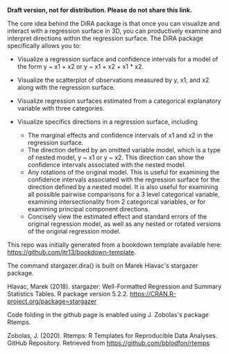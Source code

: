 **Draft version, not for distribution. Please do not share this link.**

The core idea behind the DiRA package is that once you can visualize and interact with a regression surface in 3D, you can productively examine and interpret directions within the regression surface. The DiRA package specifically allows you to:

  - Visualize a regression surface and confidence intervals for a model of the form y ~ x1 + x2 or y ~ x1 + x2 + x1 * x2.
  - Visualize the scatterplot of observations measured by y, x1, and x2 along with the regression surface.
  - Visualize regression surfaces estimated from a categorical explanatory variable with three categories.
  - Visualize specifics directions in a regression surface, including
  
      * The marginal effects and confidence intervals of x1 and x2 in the regression surface.
      * The direction defined by an omitted variable model, which is a type of nested model, y ~ x1 or y ~ x2. This direction can show the confidence intervals associated with the nested model.
      * Any rotations of the original model. This is useful for examining the confidence intervals associated with the regression surface for the direction defined by a nested model. It is also useful for examining all possible pairwise comparisons for a 3 level categorical variable, examining intersectionality from 2 categorical variables, or for examining principal component directions.
      * Concisely view the estimated effect and standard errors of the original regression model, as well as any nested or rotated versions of the original regression model.


This repo was initially generated from a bookdown template available here: https://github.com/jtr13/bookdown-template.

The command stargazer.dira() is built on Marek Hlavac's stargazer package.

 Hlavac, Marek (2018). stargazer: Well-Formatted Regression and Summary Statistics Tables.
 R package version 5.2.2. https://CRAN.R-project.org/package=stargazer 
 
 Code folding in the github page is enabled using J. Zobolas's package Rtemps.
 
 Zobolas, J. (2020). Rtemps: R Templates for Reproducible Data Analyses. GitHub Repository. Retrieved from https://github.com/bblodfon/rtemps